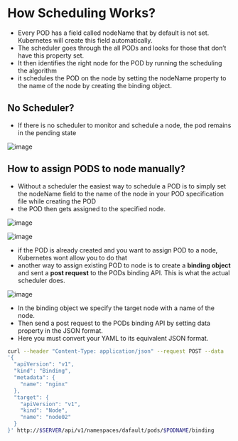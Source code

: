 # How Scheduling Works?
- Every POD has a field called nodeName that by default is not set. Kubernetes will create this field automatically.
- The scheduler goes through the all PODs and looks for those that don’t have this property set.
- It then identifies the right node for the POD by running the scheduling the algorithm
- it schedules the POD on the node by setting the nodeName property to the name of the node by creating the binding object.

## No Scheduler?
- If there is no scheduler to monitor and schedule a node, the pod remains in the pending state

![image](https://user-images.githubusercontent.com/87442305/210581327-4f28ca84-fe83-4185-ac3a-8c0853b9be85.png)

## How to assign PODS to node manually?
- Without a scheduler the easiest way to schedule a POD is to simply set the nodeName field to the name of the node in your POD specification file while creating the POD
- the POD then gets assigned to the specified node.

![image](https://user-images.githubusercontent.com/87442305/210581697-08841f43-fddb-4a36-af24-03d811768809.png)

![image](https://user-images.githubusercontent.com/87442305/210581802-2d58c078-e709-43a3-b5cd-9246e4ec5878.png)


- if the POD is already created and you want to assign POD to a node, Kubernetes wont allow you to do that
- another way to assign existing POD to node is to create a **binding object** and sent a **post request** to the PODs binding API. This is what the actual scheduler does.

![image](https://user-images.githubusercontent.com/87442305/210582671-98f85676-46b0-45d3-a028-5d62eef89695.png)

- In the binding object we specify the target node with a name of the node. 
- Then send a post request to the PODs binding API by setting data property in the JSON format. 
- Here you must convert your YAML to its equivalent JSON format.

```bash
curl --header "Content-Type: application/json" --request POST --data
'{
  "apiVersion": "v1",
  "kind": "Binding",
  "metadata": {
    "name": "nginx"
  },
  "target": {
    "apiVersion": "v1",
    "kind": "Node",
    "name": "node02"
  }
}' http://$SERVER/api/v1/namespaces/dafault/pods/$PODNAME/binding
```

